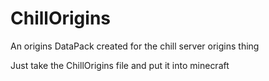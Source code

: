 # ChillOrigins
 An origins DataPack created for the chill server origins thing

Just take the ChillOrigins file and put it into minecraft
